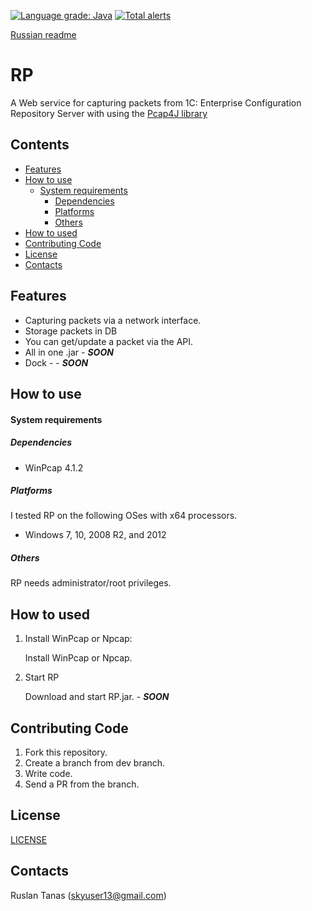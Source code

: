 [![Language grade: Java](https://img.shields.io/lgtm/grade/java/g/WhiteO/rp.svg?logo=lgtm&logoWidth=18)](https://lgtm.com/projects/g/WhiteO/rp/context:java)
[![Total alerts](https://img.shields.io/lgtm/alerts/g/WhiteO/rp.svg?logo=lgtm&logoWidth=18)](https://lgtm.com/projects/g/WhiteO/rp/alerts/)

[Russian readme](/README_ru.md)

RP
======
A Web service for capturing packets from 1C: Enterprise Configuration Repository Server with using the [Pcap4J library](http://www.pcap4j.org/) 

Contents
--------

* [Features](#features)
* [How to use](#how-to-use)
    * [System requirements](#system-requirements)
        * [Dependencies](#dependencies)
        * [Platforms](#platforms)
        * [Others](#others)
* [How to used](#how-to-used)
* [Contributing Code](#contributing-code)
* [License](#license)
* [Contacts](#contacts)

Features
--------

* Capturing packets via a network interface.
* Storage packets in DB
* You can get/update a packet via the API.
* All in one .jar - ***SOON***
* Dock - - ***SOON***

How to use
----------

#### System requirements ####

##### Dependencies #####

* WinPcap 4.1.2

##### Platforms #####

I tested RP on the following OSes with x64 processors.

* Windows 7, 10, 2008 R2, and 2012

##### Others #####

RP needs administrator/root privileges.

How to used
------------

1. Install WinPcap or Npcap:

    Install WinPcap or Npcap.

2. Start RP 

    Download and start RP.jar. - ***SOON***

Contributing Code
-----------------

1. Fork this repository.
2. Create a branch from dev branch.
3. Write code.
4. Send a PR from the branch.

License
-------

[LICENSE](/LICENSE)

Contacts
--------

Ruslan Tanas (skyuser13@gmail.com)
